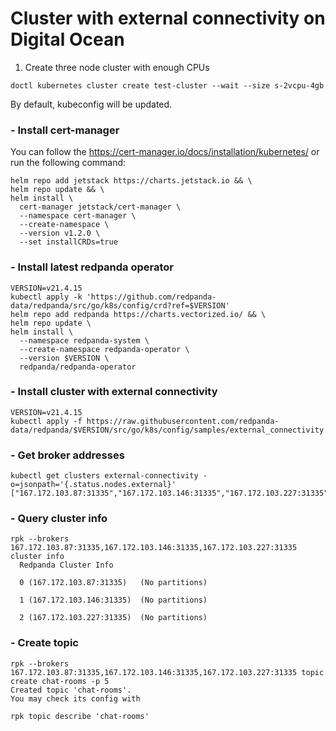 # Cluster with external connectivity on Digital Ocean

1. Create three node cluster with enough CPUs

```
doctl kubernetes cluster create test-cluster --wait --size s-2vcpu-4gb
```

By default, kubeconfig will be updated.

### - Install cert-manager

You can follow the https://cert-manager.io/docs/installation/kubernetes/ or
run the following command:

```
helm repo add jetstack https://charts.jetstack.io && \
helm repo update && \
helm install \
  cert-manager jetstack/cert-manager \
  --namespace cert-manager \
  --create-namespace \
  --version v1.2.0 \
  --set installCRDs=true
```

### - Install latest redpanda operator

```
VERSION=v21.4.15
kubectl apply -k 'https://github.com/redpanda-data/redpanda/src/go/k8s/config/crd?ref=$VERSION'
helm repo add redpanda https://charts.vectorized.io/ && \
helm repo update \
helm install \
  --namespace redpanda-system \
  --create-namespace redpanda-operator \
  --version $VERSION \
  redpanda/redpanda-operator
```

### - Install cluster with external connectivity

```
VERSION=v21.4.15
kubectl apply -f https://raw.githubusercontent.com/redpanda-data/redpanda/$VERSION/src/go/k8s/config/samples/external_connectivity.yaml
```

### - Get broker addresses

```
kubectl get clusters external-connectivity -o=jsonpath='{.status.nodes.external}'
["167.172.103.87:31335","167.172.103.146:31335","167.172.103.227:31335"]
```

### - Query cluster info

```
rpk --brokers 167.172.103.87:31335,167.172.103.146:31335,167.172.103.227:31335 cluster info
  Redpanda Cluster Info

  0 (167.172.103.87:31335)   (No partitions)

  1 (167.172.103.146:31335)  (No partitions)

  2 (167.172.103.227:31335)  (No partitions)
```

### - Create topic

```
rpk --brokers 167.172.103.87:31335,167.172.103.146:31335,167.172.103.227:31335 topic create chat-rooms -p 5
Created topic 'chat-rooms'.
You may check its config with

rpk topic describe 'chat-rooms'
```
